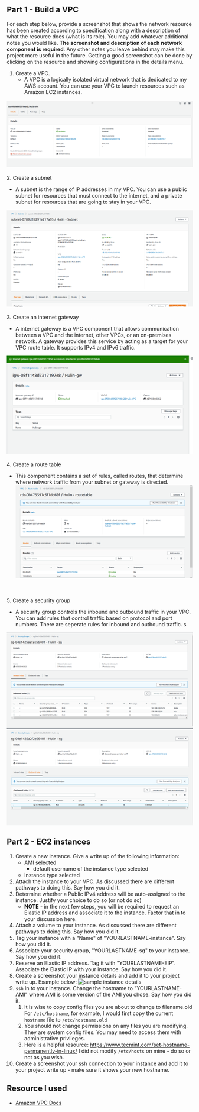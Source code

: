 ## Part 1 - Build a VPC

For each step below, provide a screenshot that shows the network resource has been created according to specification along with a description of what the resource does (what is its role). You may add whatever additional notes you would like. **The screenshot and description of each network component is required**. Any other notes you leave behind may make this project more useful in the future. Getting a good screenshot can be done by clicking on the resource and showing configurations in the details menu.

1. Create a VPC.
   - A VPC is a logically isolated virtual network that is dedicated to my AWS account. You can use your VPC to launch resources such as Amazon EC2 instances. 

![photo of vpc details](images/vpc.png)
<br>
<br>
2. Create a subnet
   
   - A subnet is the range of IP addresses in my VPC. You can use a public subnet for resources that must connect to the internet, and a private subnet for resources that are going to stay in your VPC. 

   ![photo of subnet details](images/subnet.png)
<br>
<br>
3. Create an internet gateway
    
   - A internet gateway is a VPC component that allows communication between a VPC and the internet, other VPCs, or an on-premises network. A gateway provides this service by acting as a target for your VPC route table. It supports IPv4 and IPv6 traffic. 


   ![photo of gateway](images/gateway.png)
<br>
<br>
4. Create a route table
  
   - This component contains a set of rules, called routes, that determine where network traffic from your subnet or gateway is directed. 
   ![photo of routing table](images/routetable.png)
<br>
<br>
5. Create a security group

   - A security group controls the inbound and outbound traffic in your VPC. You can add rules that control traffic based on protocol and port numbers. There are seperate rules for inbound and outbound traffic. s

   ![photo of securitygroup](images/sgin.png)
   ![photo of securitygroup](images/sgout.png)

## Part 2 - EC2 instances

1. Create a new instance. Give a write up of the following information:
   - AMI selected
     - default username of the instance type selected
   - Instance type selected
2. Attach the instance to your VPC. As discussed there are different pathways to doing this. Say how you did it.
3. Determine whether a Public IPv4 address will be auto-assigned to the instance. Justify your choice to do so (or not do so)
   - **NOTE** - in the next few steps, you will be required to request an Elastic IP address and associate it to the instance. Factor that in to your discussion here.
4. Attach a volume to your instance. As discussed there are different pathways to doing this. Say how you did it.
5. Tag your instance with a "Name" of "YOURLASTNAME-instance". Say how you did it.
6. Associate your security group, "YOURLASTNAME-sg" to your instance. Say how you did it.
7. Reserve an Elastic IP address. Tag it with "YOURLASTNAME-EIP". Associate the Elastic IP with your instance. Say how you did it.
8. Create a screenshot your instance details and add it to your project write up. Example below:
   ![sample instance details](sample.png)
9. `ssh` in to your instance. Change the hostname to "YOURLASTNAME-AMI" where AMI is some version of the AMI you chose. Say how you did it.
   1. It is wise to copy config files you are about to change to filename.old For `/etc/hostname`, for example, I would first copy the current `hostname` file to `/etc/hostname.old`
   2. You should not change permissions on any files you are modifying. They are system config files. You may need to access them with administrative privileges.
   3. Here is a helpful resource: https://www.tecmint.com/set-hostname-permanently-in-linux/ I did not modify `/etc/hosts` on mine - do so or not as you wish.
10. Create a screenshot your ssh connection to your instance and add it to your project write up - make sure it shows your new hostname.


## Resource I used

- [Amazon VPC Docs](https://docs.aws.amazon.com/vpc/latest/userguide/how-it-works.html)